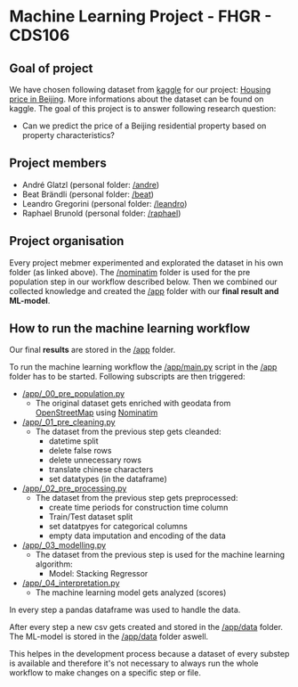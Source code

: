 # Machine Learning Project - FHGR - CDS106
## Goal of project
We have chosen following dataset from [kaggle](https://www.kaggle.com/) for our project: [Housing price in Beijing](https://www.kaggle.com/datasets/ruiqurm/lianjia). More informations about the dataset can be found on kaggle.
The goal of this project is to answer following research question:
- Can we predict the price of a Beijing residential property based on property characteristics?


## Project members
- André Glatzl (personal folder: [/andre](./andre))
- Beat Brändli (personal folder: [/beat](./beat))
- Leandro Gregorini (personal folder: [/leandro](./leandro))
- Raphael Brunold (personal folder: [/raphael](./raphael))


## Project organisation
Every project mebmer experimented and explorated the dataset in his own folder (as linked above).
The [/nominatim](./nominatim) folder is used for the pre population step in our workflow described below.
Then we combined our collected knowledge and created the [/app](./app) folder with our **final result and ML-model**.


## How to run the machine learning workflow
Our final **results** are stored in the [/app](./app) folder.

To run the machine learning workflow the [/app/main.py](./app/main.py) script in the [/app](./app) folder has to be started.
Following subscripts are then triggered:
- [/app/_00_pre_population.py](./app/_00_pre_population.py)
  - The original dataset gets enriched with geodata from [OpenStreetMap](https://www.openstreetmap.org/) using [Nominatim](https://nominatim.org/)
- [/app/_01_pre_cleaning.py](./app/_01_pre_cleaning.py)
  - The dataset from the previous step gets cleanded: 
    - datetime split
    - delete false rows
    - delete unnecessary rows
    - translate chinese characters
    - set datatypes (in the dataframe)
- [/app/_02_pre_processing.py](./app/_02_pre_processing.py)
  - The dataset from the previous step gets preprocessed:
    - create time periods for construction time column
    - Train/Test dataset split
    - set datatpyes for categorical columns
    - empty data imputation and encoding of the data
- [/app/_03_modelling.py](./app/_03_modelling.py)
  - The dataset from the previous step is used for the machine learning algorithm:
    - Model: Stacking Regressor
- [/app/_04_interpretation.py](./app/_04_interpretation.py)
  - The machine learning model gets analyzed (scores)

In every step a pandas dataframe was used to handle the data.

After every step a new csv gets created and stored in the [/app/data](./app/data) folder. The ML-model is stored in the [/app/data](./app/data) folder aswell.

This helpes in the development process because a dataset of every substep is available and therefore it's not necessary to always run the whole workflow to make changes on a specific step or file.
